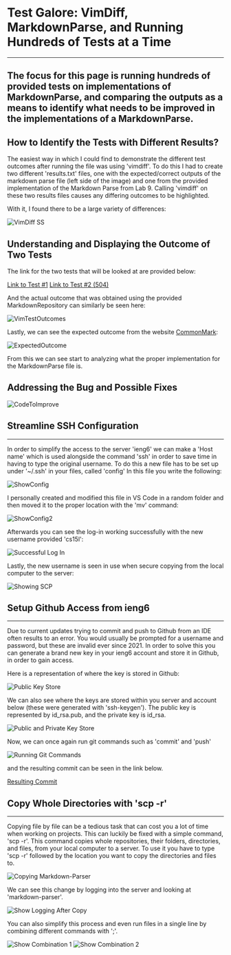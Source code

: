 # **Test Galore: VimDiff, MarkdownParse, and Running Hundreds of Tests at a Time**
---
The focus for this page is running hundreds of provided tests on implementations of MarkdownParse, and comparing the outputs as a means 
to identify what needs to be improved in the implementations of a MarkdownParse.
---
## **How to Identify the Tests with Different Results?**

The easiest way in which I could find to demonstrate the different test outcomes after running the file was using 'vimdiff'. To do this
I had to create two different 'results.txt' files, one with the expected/correct outputs of the markdown parse file (left side of the
image) and one from the provided implementation of the Markdown Parse from Lab 9. Calling 'vimdiff' on these two results files causes 
any differing outcomes to be highlighted.

With it, I found there to be a large variety of differences:

![VimDiff SS](https://alainajj.github.io/cse15l-lab-reports/VimDiffSS.png)

## **Understanding and Displaying the Outcome of Two Tests**

The link for the two tests that will be looked at are provided below:

[Link to Test #1](https://github.com/AlainaJJ/markdown-parser/commit/cfcb37b8ec23854e1468c3b912cca414b745cda6)
[Link to Test #2 (504)](https://github.com/nidhidhamnani/markdown-parser/blob/main/test-files/504.md)

And the actual outcome that was obtained using the provided MarkdownRepository can similarly be seen here:

![VimTestOutcomes](https://alainajj.github.io/cse15l-lab-reports/VimTestOutcomes.png)

Lastly, we can see the expected outcome from the website [CommonMark](https://spec.commonmark.org/dingus/):

![ExpectedOutcome](https://alainajj.github.io/cse15l-lab-reports/VimTestOutcomes.png)

From this we can see start to analyzing what the proper implementation for the MarkdownParse file is. 

## **Addressing the Bug and Possible Fixes**

![CodeToImprove](https://alainajj.github.io/cse15l-lab-reports/CodeToImprove.png)




















## **Streamline SSH Configuration**
---
In order to simplify the access to the server 'ieng6' we can make a 'Host name' which is used alongside the command 'ssh' in order
to save time in having to type the original username. To do this a new file has to be set up under '~/.ssh' in your files, called 'config'
In this file you write the following:

![ShowConfig](https://alainajj.github.io/cse15l-lab-reports/ShowSSH1.png)

I personally created and modified this file in VS Code in a random folder and then moved it to the proper location with the 'mv' command:

![ShowConfig2](https://alainajj.github.io/cse15l-lab-reports/ShowSSH2.png)

Afterwards you can see the log-in working successfully with the new username provided 'cs15l':

![Successful Log In](https://alainajj.github.io/cse15l-lab-reports/ShowLogIn.png)

Lastly, the new username is seen in use when secure copying from the local computer to the server:

![Showing SCP](https://alainajj.github.io/cse15l-lab-reports/ShowSCP.png)

## **Setup Github Access from ieng6**
---
Due to current updates trying to commit and push to Github from an IDE often results to an error. You would usually be prompted for a 
username and password, but these are invalid ever since 2021. In order to solve this you can generate a brand new key in your ieng6
account and store it in Github, in order to gain access.

Here is a representation of where the key is stored in Github:

![Public Key Store](https://alainajj.github.io/cse15l-lab-reports/PublicKeyStore.png)

We can also see where the keys are stored within you server and account below (these were generated with 'ssh-keygen'). The public key 
is represented by id_rsa.pub, and the private key is id_rsa.

![Public and Private Key Store](https://alainajj.github.io/cse15l-lab-reports/PrivAndPubKey.png)

Now, we can once again run git commands such as 'commit' and 'push'

![Running Git Commands](https://alainajj.github.io/cse15l-lab-reports/ShowRunGit.png)

and the resulting commit can be seen in the link below.

[Resulting Commit](https://github.com/AlainaJJ/markdown-parser/commit/cfcb37b8ec23854e1468c3b912cca414b745cda6)

## **Copy Whole Directories with 'scp -r'**
---
Copying file by file can be a tedious task that can cost you a lot of time when working on projects. This can luckily be fixed with a simple
command, 'scp -r'. This command copies whole repositories, their folders, directories, and files, from your local computer to a server. To
use it you have to type 'scp -r' followed by the location you want to copy the directories and files to. 

![Copying Markdown-Parser](https://alainajj.github.io/cse15l-lab-reports/ShowCopyingFolder.png)

We can see this change by logging into the server and looking at 'markdown-parser'.

![Show Logging After Copy](https://alainajj.github.io/cse15l-lab-reports/ShowLogInCopy.png)

You can also simplify this process and even run files in a single line by combining different commands with ';'.

![Show Combination 1](https://alainajj.github.io/cse15l-lab-reports/ShowCom1.png)
![Show Combination 2](https://alainajj.github.io/cse15l-lab-reports/ShowCom2.png)
